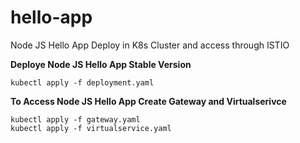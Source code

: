# hello-app
Node JS Hello App Deploy in K8s Cluster and access through ISTIO

**Deploye Node JS Hello App Stable Version**

```
kubectl apply -f deployment.yaml
```

**To Access Node JS Hello App Create Gateway and Virtualserivce**


```
kubectl apply -f gateway.yaml
kubectl apply -f virtualservice.yaml
```

